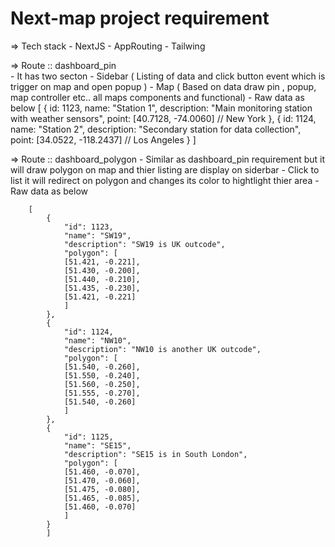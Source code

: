 # Next-map project requirement 

=> Tech stack 
    - NextJS
    - AppRouting 
    - Tailwing


=> Route :: dashboard_pin  
    - It has two secton 
        - Sidebar ( Listing of data and click button event which is trigger on map and open popup )
        - Map ( Based on data draw pin , popup, map controller etc.. all maps components and functional)
    - Raw data as below 
        [
            {
                id: 1123,
                name: "Station 1",
                description: "Main monitoring station with weather sensors",
                point: [40.7128, -74.0060] // New York
            },
            {
                id: 1124,
                name: "Station 2", 
                description: "Secondary station for data collection",
                point: [34.0522, -118.2437] // Los Angeles
            }
        ]

=> Route :: dashboard_polygon 
    - Similar as dashboard_pin requirement but it will draw polygon on map and thier listing are display on siderbar 
    - Click to list it will redirect on polygon and changes its color to hightlight thier area 
    - Raw data as below 

        [
            {
                "id": 1123,
                "name": "SW19",
                "description": "SW19 is UK outcode",
                "polygon": [
                [51.421, -0.221],
                [51.430, -0.200],
                [51.440, -0.210],
                [51.435, -0.230],
                [51.421, -0.221]
                ]
            },
            {
                "id": 1124,
                "name": "NW10",
                "description": "NW10 is another UK outcode",
                "polygon": [
                [51.540, -0.260],
                [51.550, -0.240],
                [51.560, -0.250],
                [51.555, -0.270],
                [51.540, -0.260]
                ]
            },
            {
                "id": 1125,
                "name": "SE15",
                "description": "SE15 is in South London",
                "polygon": [
                [51.460, -0.070],
                [51.470, -0.060],
                [51.475, -0.080],
                [51.465, -0.085],
                [51.460, -0.070]
                ]
            }
            ]

